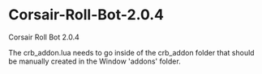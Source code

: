 # Corsair-Roll-Bot-2.0.4
Corsair Roll Bot 2.0.4

The crb_addon.lua needs to go inside of the crb_addon folder that should be manually created in the Window 'addons' folder.
